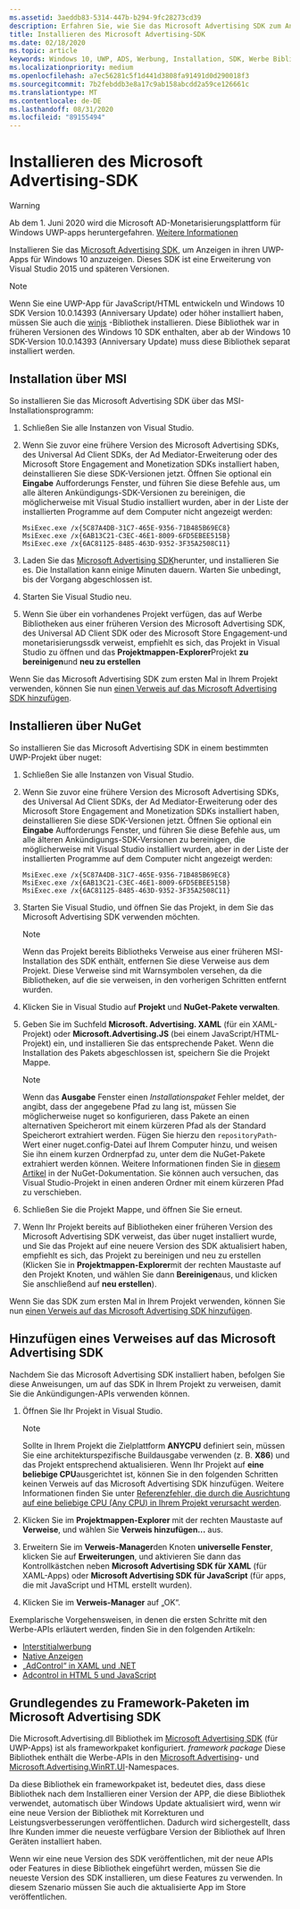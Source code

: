 ```yaml
---
ms.assetid: 3aeddb83-5314-447b-b294-9fc28273cd39
description: Erfahren Sie, wie Sie das Microsoft Advertising SDK zum Anzeigen von anzeigen in universelle Windows-Plattform Apps (UWP) für Windows 10 installieren.
title: Installieren des Microsoft Advertising-SDK
ms.date: 02/18/2020
ms.topic: article
keywords: Windows 10, UWP, ADS, Werbung, Installation, SDK, Werbe Bibliothek
ms.localizationpriority: medium
ms.openlocfilehash: a7ec56281c5f1d441d3808fa91491d0d290018f3
ms.sourcegitcommit: 7b2febddb3e8a17c9ab158abcdd2a59ce126661c
ms.translationtype: MT
ms.contentlocale: de-DE
ms.lasthandoff: 08/31/2020
ms.locfileid: "89155494"
---
```

# <a name="install-the-microsoft-advertising-sdk"></a>Installieren des Microsoft Advertising-SDK

>[!WARNING]
> Ab dem 1. Juni 2020 wird die Microsoft AD-Monetarisierungsplattform für Windows UWP-apps heruntergefahren. [Weitere Informationen](https://social.msdn.microsoft.com/Forums/windowsapps/en-US/db8d44cb-1381-47f7-94d3-c6ded3fea36f/microsoft-ad-monetization-platform-shutting-down-june-1st?forum=aiamgr)

Installieren Sie das [Microsoft Advertising SDK](https://marketplace.visualstudio.com/items?itemName=AdMediator.MicrosoftAdvertisingSDK), um Anzeigen in ihren UWP-Apps für Windows 10 anzuzeigen. Dieses SDK ist eine Erweiterung von Visual Studio 2015 und späteren Versionen.

> [!NOTE]
> Wenn Sie eine UWP-App für JavaScript/HTML entwickeln und Windows 10 SDK Version 10.0.14393 (Anniversary Update) oder höher installiert haben, müssen Sie auch die [winjs](https://github.com/winjs/winjs) -Bibliothek installieren. Diese Bibliothek war in früheren Versionen des Windows 10 SDK enthalten, aber ab der Windows 10 SDK-Version 10.0.14393 (Anniversary Update) muss diese Bibliothek separat installiert werden.

<span id="install-msi" />

## <a name="install-via-msi"></a>Installation über MSI

So installieren Sie das Microsoft Advertising SDK über das MSI-Installationsprogramm:

1.  Schließen Sie alle Instanzen von Visual Studio.

2. Wenn Sie zuvor eine frühere Version des Microsoft Advertising SDKs, des Universal Ad Client SDKs, der Ad Mediator-Erweiterung oder des Microsoft Store Engagement and Monetization SDKs installiert haben, deinstallieren Sie diese SDK-Versionen jetzt. Öffnen Sie optional ein **Eingabe** Aufforderungs Fenster, und führen Sie diese Befehle aus, um alle älteren Ankündigungs-SDK-Versionen zu bereinigen, die möglicherweise mit Visual Studio installiert wurden, aber in der Liste der installierten Programme auf dem Computer nicht angezeigt werden:
    ```console
    MsiExec.exe /x{5C87A4DB-31C7-465E-9356-71B485B69EC8}
    MsiExec.exe /x{6AB13C21-C3EC-46E1-8009-6FD5EBEE515B}
    MsiExec.exe /x{6AC81125-8485-463D-9352-3F35A2508C11}
    ```

3.  Laden Sie das [Microsoft Advertising SDK](https://marketplace.visualstudio.com/items?itemName=AdMediator.MicrosoftAdvertisingSDK)herunter, und installieren Sie es. Die Installation kann einige Minuten dauern. Warten Sie unbedingt, bis der Vorgang abgeschlossen ist.

4.  Starten Sie Visual Studio neu.

5.  Wenn Sie über ein vorhandenes Projekt verfügen, das auf Werbe Bibliotheken aus einer früheren Version des Microsoft Advertising SDK, des Universal AD Client SDK oder des Microsoft Store Engagement-und monetarisierungssdk verweist, empfiehlt es sich, das Projekt in Visual Studio zu öffnen und das **Projektmappen-Explorer**Projekt **zu bereinigen**und **neu zu erstellen**

  Wenn Sie das Microsoft Advertising SDK zum ersten Mal in Ihrem Projekt verwenden, können Sie nun [einen Verweis auf das Microsoft Advertising SDK hinzufügen](#reference).

<span id="install-nuget" />

## <a name="install-via-nuget"></a>Installieren über NuGet

So installieren Sie das Microsoft Advertising SDK in einem bestimmten UWP-Projekt über nuget:

1.  Schließen Sie alle Instanzen von Visual Studio.

2.  Wenn Sie zuvor eine frühere Version des Microsoft Advertising SDKs, des Universal Ad Client SDKs, der Ad Mediator-Erweiterung oder des Microsoft Store Engagement and Monetization SDKs installiert haben, deinstallieren Sie diese SDK-Versionen jetzt. Öffnen Sie optional ein **Eingabe** Aufforderungs Fenster, und führen Sie diese Befehle aus, um alle älteren Ankündigungs-SDK-Versionen zu bereinigen, die möglicherweise mit Visual Studio installiert wurden, aber in der Liste der installierten Programme auf dem Computer nicht angezeigt werden:
    ```console
    MsiExec.exe /x{5C87A4DB-31C7-465E-9356-71B485B69EC8}
    MsiExec.exe /x{6AB13C21-C3EC-46E1-8009-6FD5EBEE515B}
    MsiExec.exe /x{6AC81125-8485-463D-9352-3F35A2508C11}
    ```

3.  Starten Sie Visual Studio, und öffnen Sie das Projekt, in dem Sie das Microsoft Advertising SDK verwenden möchten.
    > [!NOTE]
    > Wenn das Projekt bereits Bibliotheks Verweise aus einer früheren MSI-Installation des SDK enthält, entfernen Sie diese Verweise aus dem Projekt. Diese Verweise sind mit Warnsymbolen versehen, da die Bibliotheken, auf die sie verweisen, in den vorherigen Schritten entfernt wurden.

4. Klicken Sie in Visual Studio auf **Projekt** und **NuGet-Pakete verwalten**.

5. Geben Sie im Suchfeld **Microsoft. Advertising. XAML** (für ein XAML-Projekt) oder **Microsoft.Advertising.JS** (bei einem JavaScript/HTML-Projekt) ein, und installieren Sie das entsprechende Paket. Wenn die Installation des Pakets abgeschlossen ist, speichern Sie die Projekt Mappe.
    > [!NOTE]
    > Wenn das **Ausgabe** Fenster einen *Installationspaket* Fehler meldet, der angibt, dass der angegebene Pfad zu lang ist, müssen Sie möglicherweise nuget so konfigurieren, dass Pakete an einen alternativen Speicherort mit einem kürzeren Pfad als der Standard Speicherort extrahiert werden. Fügen Sie hierzu den `repositoryPath`-Wert einer nuget.config-Datei auf Ihrem Computer hinzu, und weisen Sie ihn einem kurzen Ordnerpfad zu, unter dem die NuGet-Pakete extrahiert werden können. Weitere Informationen finden Sie in [diesem Artikel](/nuget/consume-packages/configuring-nuget-behavior) in der NuGet-Dokumentation. Sie können auch versuchen, das Visual Studio-Projekt in einen anderen Ordner mit einem kürzeren Pfad zu verschieben.

6. Schließen Sie die Projekt Mappe, und öffnen Sie Sie erneut.

7.  Wenn Ihr Projekt bereits auf Bibliotheken einer früheren Version des Microsoft Advertising SDK verweist, das über nuget installiert wurde, und Sie das Projekt auf eine neuere Version des SDK aktualisiert haben, empfiehlt es sich, das Projekt zu bereinigen und neu zu erstellen (Klicken Sie in **Projektmappen-Explorer**mit der rechten Maustaste auf den Projekt Knoten, und wählen Sie dann **Bereinigen**aus, und klicken Sie anschließend auf **neu erstellen**).

  Wenn Sie das SDK zum ersten Mal in Ihrem Projekt verwenden, können Sie nun [einen Verweis auf das Microsoft Advertising SDK hinzufügen](#reference).

<span id="reference" />

## <a name="add-a-reference-to-the-microsoft-advertising-sdk"></a>Hinzufügen eines Verweises auf das Microsoft Advertising SDK

Nachdem Sie das Microsoft Advertising SDK installiert haben, befolgen Sie diese Anweisungen, um auf das SDK in Ihrem Projekt zu verweisen, damit Sie die Ankündigungen-APIs verwenden können.

1. Öffnen Sie Ihr Projekt in Visual Studio.
    > [!NOTE]
    > Sollte in Ihrem Projekt die Zielplattform **ANYCPU** definiert sein, müssen Sie eine architekturspezifische Buildausgabe verwenden (z. B. **X86**) und das Projekt entsprechend aktualisieren. Wenn Ihr Projekt auf **eine beliebige CPU**ausgerichtet ist, können Sie in den folgenden Schritten keinen Verweis auf das Microsoft Advertising SDK hinzufügen. Weitere Informationen finden Sie unter [Referenzfehler, die durch die Ausrichtung auf eine beliebige CPU (Any CPU) in Ihrem Projekt verursacht werden](known-issues-for-the-advertising-libraries.md#reference_errors).

2. Klicken Sie im **Projektmappen-Explorer** mit der rechten Maustaste auf **Verweise**, und wählen Sie **Verweis hinzufügen...** aus.

3. Erweitern Sie im **Verweis-Manager**den Knoten **universelle Fenster**, klicken Sie auf **Erweiterungen**, und aktivieren Sie dann das Kontrollkästchen neben **Microsoft Advertising SDK für XAML** (für XAML-Apps) oder **Microsoft Advertising SDK für JavaScript** (für apps, die mit JavaScript und HTML erstellt wurden).

4.  Klicken Sie im **Verweis-Manager** auf „OK“.

Exemplarische Vorgehensweisen, in denen die ersten Schritte mit den Werbe-APIs erläutert werden, finden Sie in den folgenden Artikeln:

* [Interstitialwerbung](interstitial-ads.md)
* [Native Anzeigen](native-ads.md)
* [„AdControl“ in XAML und .NET](adcontrol-in-xaml-and--net.md)
* [Adcontrol in HTML 5 und JavaScript](adcontrol-in-html-5-and-javascript.md)

<span id="framework" />

## <a name="understanding-framework-packages-in-the-microsoft-advertising-sdk"></a>Grundlegendes zu Framework-Paketen im Microsoft Advertising SDK

Die Microsoft.Advertising.dll Bibliothek im [Microsoft Advertising SDK](https://marketplace.visualstudio.com/items?itemName=AdMediator.MicrosoftAdvertisingSDK) (für UWP-Apps) ist als frameworkpaket konfiguriert. *framework package* Diese Bibliothek enthält die Werbe-APIs in den [Microsoft.Advertising](/uwp/api/microsoft.advertising)- und [Microsoft.Advertising.WinRT.UI](/uwp/api/microsoft.advertising.winrt.ui)-Namespaces.

Da diese Bibliothek ein frameworkpaket ist, bedeutet dies, dass diese Bibliothek nach dem Installieren einer Version der APP, die diese Bibliothek verwendet, automatisch über Windows Update aktualisiert wird, wenn wir eine neue Version der Bibliothek mit Korrekturen und Leistungsverbesserungen veröffentlichen. Dadurch wird sichergestellt, dass Ihre Kunden immer die neueste verfügbare Version der Bibliothek auf Ihren Geräten installiert haben.

Wenn wir eine neue Version des SDK veröffentlichen, mit der neue APIs oder Features in diese Bibliothek eingeführt werden, müssen Sie die neueste Version des SDK installieren, um diese Features zu verwenden. In diesem Szenario müssen Sie auch die aktualisierte App im Store veröffentlichen.